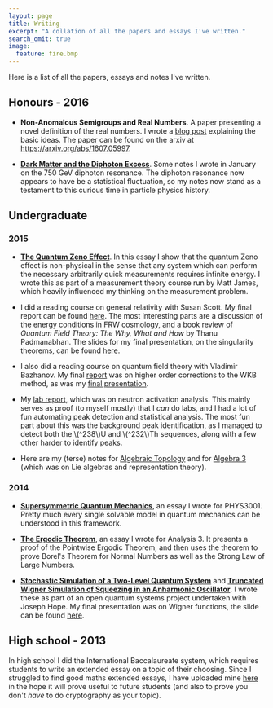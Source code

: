 ```yaml
---
layout: page
title: Writing
excerpt: "A collation of all the papers and essays I've written."
search_omit: true
image:
  feature: fire.bmp
---
```


Here is a list of all the papers, essays and notes I've written.

## Honours - 2016
* **Non-Anomalous Semigroups and Real Numbers**. A paper presenting a novel definition of the real numbers. I wrote a [blog post](https://damonbinder.github.io/blog/real-numbers/) explaining the basic ideas. The paper can be found on the arxiv at <https://arxiv.org/abs/1607.05997>.

* [**Dark Matter and the Diphoton Excess**](/documents/DiphotonResonance.pdf). Some notes I wrote in January on the 750 GeV diphoton resonance. The diphoton resonance now appears to have be a statistical fluctuation, so my notes now stand as a testament to this curious time in particle physics history.

## Undergraduate
### 2015
* [**The Quantum Zeno Effect**](/documents/QuantumZeno.pdf). In this essay I show that the quantum Zeno effect is non-physical in the sense that any system which can perform the necessary arbitrarily quick measurements requires infinite energy. I wrote this as part of a measurement theory course run by Matt James, which heavily influenced my thinking on the measurement problem.

* I did a reading course on general relativity with Susan Scott. My final report can be found [here](/documents/GRReport.pdf). The most interesting parts are a discussion of the energy conditions in FRW cosmology, and a book review of *Quantum Field Theory: The Why, What and How* by Thanu Padmanabhan. The slides for my final presentation, on the singularity theorems, can be found [here](/documents/GRPresentation.pdf).

* I also did a reading course on quantum field theory with Vladimir Bazhanov. My final [report](/documents/WKBReport.pdf) was on higher order corrections to the WKB method, as was my [final presentation](/documents/WKBPresentation.pdf).

* My [lab report](/documents/PHYS3033Lab.pdf), which was on neutron activation analysis. This mainly serves as proof (to myself mostly) that I *can* do labs, and I had a lot of fun automating peak detection and statistical analysis. The most fun part about this was the background peak identification, as I managed to detect both the \\(^238\\)U and \\(^232\\)Th sequences, along with a few other harder to identify peaks.

* Here are my (terse) notes for [Algebraic Topology](/documents/AlgebraicTopologyRN.pdf) and for [Algebra 3](/documents/Algebra3.pdf) (which was on Lie algebras and representation theory).

### 2014
* [**Supersymmetric Quantum Mechanics**](/documents/SUSYQM.pdf), an essay I wrote for PHYS3001. Pretty much every single solvable model in quantum mechanics can be understood in this framework.

* [**The Ergodic Theorem**](/documents/ErgodicTheorem.pdf), an essay I wrote for Analysis 3. It presents a proof of the Pointwise Ergodic Theorem, and then uses the theorem to prove Borel's Theorem for Normal Numbers as well as the Strong Law of Large Numbers.

* [**Stochastic Simulation of a Two-Level Quantum System**](/documents/OpenQuant1.pdf) and [**Truncated Wigner Simulation of Squeezing in an Anharmonic Oscillator**](/documents/OpenQuant2.pdf). I wrote these as part of an open quantum systems project undertaken with Joseph Hope. My final presentation was on Wigner functions, the slide can be found [here](/documents/Wigner.pdf).

## High school - 2013
In high school I did the International Baccalaureate system, which requires students to write an extended essay on a topic of their choosing. Since I struggled to find good maths extended essays, I have uploaded mine [here](/documents/ExtendedEssay.pdf) in the hope it will prove useful to future students (and also to prove you don't *have* to do cryptography as your topic).